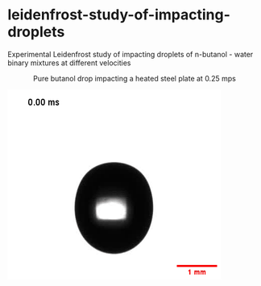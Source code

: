 # leidenfrost-study-of-impacting-droplets
Experimental Leidenfrost study of impacting droplets of n-butanol - water binary mixtures at different velocities

<p align="center">
Pure butanol drop impacting a heated steel plate at 0.25 mps </p>

![Pure butanol drop impacting heated steel plate at 0.25 mps](anim2.gif "Pure butanol drop impacting a heated steel plate at 0.25 mps")

